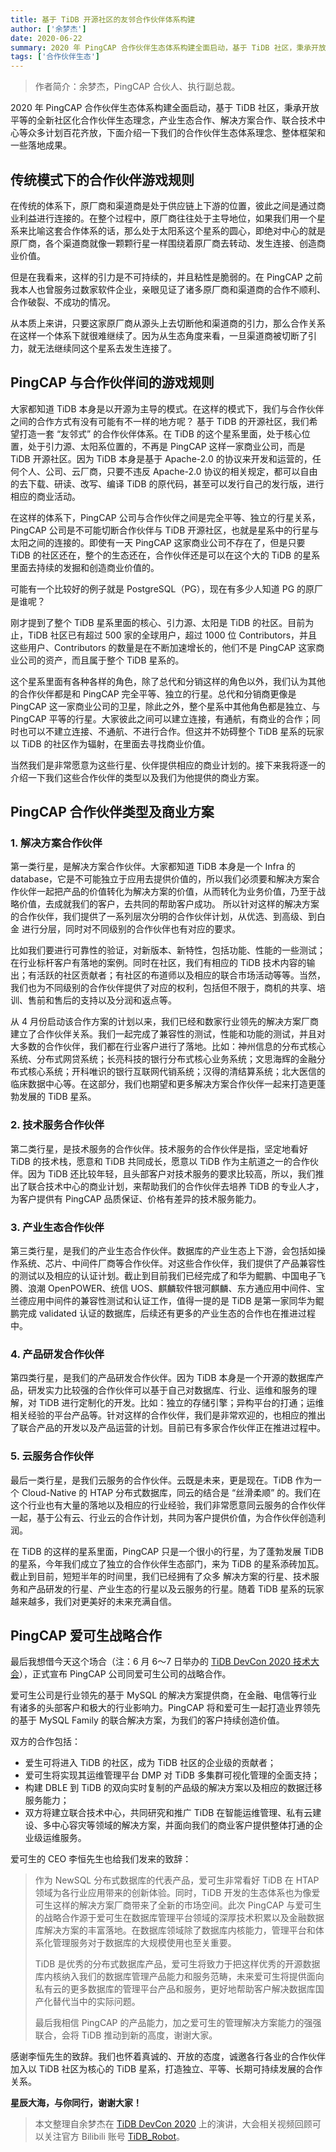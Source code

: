 ```yaml
---
title: 基于 TiDB 开源社区的友邻合作伙伴体系构建
author: ['余梦杰']
date: 2020-06-22
summary: 2020 年 PingCAP 合作伙伴生态体系构建全面启动，基于 TiDB 社区，秉承开放平等的全新社区化合作伙伴生态理念，产业生态合作、解决方案合作、联合技术中心等众多计划百花齐放。
tags: ['合作伙伴生态']
---
```


>作者简介：余梦杰，PingCAP 合伙人、执行副总裁。

2020 年 PingCAP 合作伙伴生态体系构建全面启动，基于 TiDB 社区，秉承开放平等的全新社区化合作伙伴生态理念，产业生态合作、解决方案合作、联合技术中心等众多计划百花齐放，下面介绍一下我们的合作伙伴生态体系理念、整体框架和一些落地成果。


## 传统模式下的合作伙伴游戏规则

在传统的体系下，原厂商和渠道商是处于供应链上下游的位置，彼此之间是通过商业利益进行连接的。在整个过程中，原厂商往往处于主导地位，如果我们用一个星系来比喻这套合作体系的话，那么处于太阳系这个星系的圆心，即绝对中心的就是原厂商，各个渠道商就像一颗颗行星一样围绕着原厂商去转动、发生连接、创造商业价值。

但是在我看来，这样的引力是不可持续的，并且粘性是脆弱的。在 PingCAP 之前我本人也曾服务过数家软件企业，亲眼见证了诸多原厂商和渠道商的合作不顺利、合作破裂、不成功的情况。

从本质上来讲，只要这家原厂商从源头上去切断他和渠道商的引力，那么合作关系在这样一个体系下就很难继续了。因为从生态角度来看，一旦渠道商被切断了引力，就无法继续同这个星系去发生连接了。


## PingCAP 与合作伙伴间的游戏规则


大家都知道 TiDB 本身是以开源为主导的模式。在这样的模式下，我们与合作伙伴之间的合作方式有没有可能有不一样的地方呢？
基于 TiDB 的开源社区，我们希望打造一套 “友邻式” 的合作伙伴体系。在 TiDB 的这个星系里面，处于核心位置，处于引力源、太阳系位置的，不再是 PingCAP 这样一家商业公司，而是 TiDB 开源社区。因为 TiDB 本身是基于 Apache-2.0 的协议来开发和运营的，任何个人、公司、云厂商，只要不违反  Apache-2.0 协议的相关规定，都可以自由的去下载、研读、改写、编译 TiDB 的原代码，甚至可以发行自己的发行版，进行相应的商业活动。


在这样的体系下，PingCAP 公司与合作伙伴之间是完全平等、独立的行星关系，PingCAP 公司是不可能切断合作伙伴与 TiDB 开源社区，也就是星系中的行星与太阳之间的连接的。即使有一天 PingCAP 这家商业公司不存在了，但是只要 TiDB 的社区还在，整个的生态还在，合作伙伴还是可以在这个大的 TiDB 的星系里面去持续的发掘和创造商业价值的。

可能有一个比较好的例子就是 PostgreSQL（PG），现在有多少人知道 PG 的原厂是谁呢？

刚才提到了整个 TiDB 星系里面的核心、引力源、太阳是 TiDB 的社区。目前为止，TiDB 社区已有超过 500 家的全球用户，超过 1000 位 Contributors，并且这些用户、Contributors 的数量是在不断加速增长的，他们不是 PingCAP 这家商业公司的资产，而且属于整个 TiDB 星系的。

这个星系里面有各种各样的角色，除了总代和分销这样的角色以外，我们认为其他的合作伙伴都是和 PingCAP 完全平等、独立的行星。总代和分销商更像是 PingCAP 这一家商业公司的卫星，除此之外，整个星系中其他角色都是独立、与 PingCAP 平等的行星。大家彼此之间可以建立连接，有通航，有商业的合作；同时也可以不建立连接、不通航、不进行合作。但这并不妨碍整个 TiDB 星系的玩家以 TiDB 的社区作为辐射，在里面去寻找商业价值。

当然我们是非常愿意为这些行星、伙伴提供相应的商业计划的。接下来我将逐一的介绍一下我们这些合作伙伴的类型以及我们为他提供的商业方案。


## PingCAP 合作伙伴类型及商业方案



### 1. 解决方案合作伙伴

第一类行星，是解决方案合作伙伴。大家都知道 TiDB 本身是一个 Infra 的 database，它是不可能独立于应用去提供价值的，所以我们必须要和解决方案合作伙伴一起把产品的价值转化为解决方案的价值，从而转化为业务价值，乃至于战略价值，去成就我们的客户，去共同的帮助客户成功。
所以针对这样的解决方案的合作伙伴，我们提供了一系列层次分明的合作伙伴计划，从优选、到高级、到白金 进行分层，同时对不同级别的合作伙伴也有对应的要求。


比如我们要进行可靠性的验证，对新版本、新特性，包括功能、性能的一些测试；在行业标杆客户有落地的案例。同时在社区，我们有相应的 TiDB 技术内容的输出；有活跃的社区贡献者；有社区的布道师以及相应的联合市场活动等等。当然，我们也为不同级别的合作伙伴提供了对应的权利，包括但不限于，商机的共享、培训、售前和售后的支持以及分润和返点等。

从 4 月份启动该合作方案的计划以来，我们已经和数家行业领先的解决方案厂商建立了合作伙伴关系。我们一起完成了兼容性的测试，性能和功能的测试，并且对大多数的合作伙伴，我们都在行业客户进行了落地。比如：神州信息的分布式核心系统、分布式网贷系统；长亮科技的银行分布式核心业务系统；文思海辉的金融分布式核心系统；开科唯识的银行互联网代销系统；汉得的清结算系统；北大医信的临床数据中心等。在这部分，我们也期望和更多解决方案合作伙伴一起来打造更蓬勃发展的 TiDB 星系。


### 2. 技术服务合作伙伴 

第二类行星，是技术服务的合作伙伴。技术服务的合作伙伴是指，坚定地看好 TiDB 的技术栈，愿意和 TiDB 共同成长，愿意以 TiDB 作为主航道之一的合作伙伴。因为 TiDB 还比较年轻，且头部客户对技术服务的要求比较高，所以，我们推出了联合技术中心的商业计划，来帮助我们的合作伙伴去培养 TiDB 的专业人才，为客户提供有 PingCAP 品质保证、价格有差异的技术服务能力。


### 3. 产业生态合作伙伴

第三类行星，是我们的产业生态合作伙伴。数据库的产业生态上下游，会包括如操作系统、芯片、中间件厂商等合作伙伴。对这些合作伙伴，我们提供了产品兼容性的测试以及相应的认证计划。截止到目前我们已经完成了和华为鲲鹏、中国电子飞腾、浪潮 OpenPOWER、统信 UOS、麒麟软件银河麒麟、东方通应用中间件、宝兰德应用中间件的兼容性测试和认证工作，值得一提的是 TiDB 是第一家同华为鲲鹏完成 validated 认证的数据库，后续还有更多的产业生态的合作也在推进过程中。


### 4. 产品研发合作伙伴

第四类行星，是我们的产品研发合作伙伴。因为 TiDB 本身是一个开源的数据库产品，研发实力比较强的合作伙伴可以基于自己对数据库、行业、运维和服务的理解，对 TiDB 进行定制化的开发。比如：独立的存储引擎；异构平台的打通；运维相关经验的平台产品等。针对这样的合作伙伴，我们是非常欢迎的，也相应的推出了联合产品的开发以及产品运营的计划。目前已有多家合作伙伴正在推进过程中。


### 5. 云服务合作伙伴 

最后一类行星，是我们云服务的合作伙伴。云既是未来，更是现在。TiDB 作为一个 Cloud-Native 的 HTAP 分布式数据库，同云的结合是 “丝滑柔顺” 的。我们在这个行业也有大量的落地以及相应的行业经验，我们非常愿意同云服务的合作伙伴一起，基于公有云、行业云的合作计划，共同为客户提供价值，为合作伙伴创造利润。

在 TiDB 的这样的星系里面，PingCAP 只是一个很小的行星，为了蓬勃发展 TiDB 的星系，今年我们成立了独立的合作伙伴生态部门，来为 TiDB 的星系添砖加瓦。截止到目前，短短半年的时间里，我们已经拥有了众多 解决方案的行星、技术服务和产品研发的行星、产业生态的行星以及云服务的行星。随着 TiDB 星系的玩家越来越多，我们对更美好的未来充满自信。



## PingCAP 爱可生战略合作



最后我想借今天这个场合（注：6 月 6～7 日举办的 [TiDB DevCon 2020 技术大会](https://pingcap.com/community-cn/devcon2020/)），正式宣布 PingCAP 公司同爱可生公司的战略合作。

爱可生公司是行业领先的基于 MySQL 的解决方案提供商，在金融、电信等行业有诸多的头部客户和极大的行业影响力。PingCAP 将和爱可生一起打造业界领先的基于 MySQL Family 的联合解决方案，为我们的客户持续创造价值。

双方的合作包括：

+ 爱生可将进入 TiDB 的社区，成为 TiDB 社区的企业级的贡献者；
+ 爱可生将实现其运维管理平台 DMP 对 TiDB 多集群可视化管理的全面支持；
+ 构建 DBLE 到 TiDB 的双向实时复制的产品级的解决方案以及相应的数据迁移服务能力；
+ 双方将建立联合技术中心，共同研究和推广 TiDB 在智能运维管理、私有云建设、多中心容灾等领域的解决方案，并面向我们的商业客户提供整体打通的企业级运维服务。

爱可生的 CEO 李恒先生也给我们发来的致辞：

>作为 NewSQL 分布式数据库的代表产品，爱可生非常看好 TiDB 在 HTAP 领域为各行业应用带来的创新体验。同时，TiDB 开发的生态体系也为像爱可生这样的解决方案厂商带来了全新的市场空间。此次 PingCAP 与爱可生的战略合作源于爱可生在数据库管理平台领域的深厚技术积累以及金融数据库解决方案的丰富落地。在数据库领域除了数据库内核能力，管理平台和体系化管理服务对于数据库的大规模使用也至关重要。
>
>TiDB 是优秀的分布式数据库产品，爱可生将致力于把这样优秀的开源数据库内核纳入我们的数据库管理产品能力和服务范畴，未来爱可生将提供面向私有云的更多数据库的管理平台产品和服务，更好地帮助客户解决数据库国产化替代当中的实际问题。
>
>最后我相信 PingCAP 的产品能力，加之爱可生的管理解决方案能力的强强联合，会将 TiDB 推动到新的高度，谢谢大家。

感谢李恒先生的致辞。我们也怀着真诚的、开放的态度，诚邀各行各业的合作伙伴加入以 TiDB 社区为核心的 TiDB 星系，打造独立、平等、长期可持续发展的合作关系。

**星辰大海，与你同行，谢谢大家！**


>本文整理自余梦杰在 [TiDB DevCon 2020](https://pingcap.com/community-cn/devcon2020/) 上的演讲，大会相关视频回顾可以关注官方 Bilibili 账号 [TiDB_Robot](https://space.bilibili.com/86485707)。

